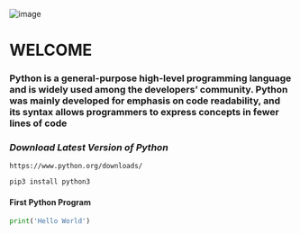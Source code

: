 
![image](https://github.com/user-attachments/assets/9bf5eb3b-6a86-4041-ad4e-636e9f203390)

# WELCOME
### <p>Python is a general-purpose high-level programming language and is widely used among the developers’ community. Python was mainly developed for emphasis on code readability, and its syntax allows programmers to express concepts in fewer lines of code</p>

### *Download Latest Version of Python*

```
https://www.python.org/downloads/
```

```python
pip3 install python3
```


#### First Python Program
``` python
print('Hello World')
```
